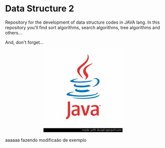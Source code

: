 # Data Structure 2
Repository for the development of data structure codes in JAVA lang.
In this repository you'll find sort algorithms, search algorithms, tree algorithms and others...

And, don't forget...
<p align="center">
<img src="/static/assets/java-gif.gif">
</p>

aaaaaa 
fazendo modificaão de exemplo
